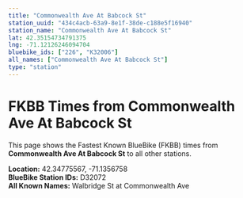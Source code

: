 ```yaml
---
title: "Commonwealth Ave At Babcock St"
station_uuid: "434c4acb-63a9-8e1f-38de-c188e5f16940"
station_name: "Commonwealth Ave At Babcock St"
lat: 42.35154734791375
lng: -71.12126246094704
bluebike_ids: ["226", "K32006"]
all_names: ["Commonwealth Ave At Babcock St"]
type: "station"
---
```


# FKBB Times from Commonwealth Ave At Babcock St

This page shows the Fastest Known BlueBike (FKBB) times from **Commonwealth Ave At Babcock St** to all other stations.

**Location:** 42.34775567, -71.1356758  
**BlueBike Station IDs:** D32072  
**All Known Names:** Walbridge St at Commonwealth Ave


